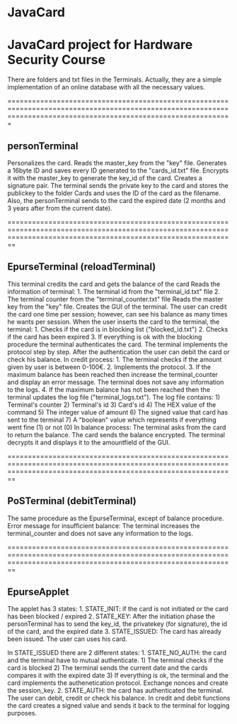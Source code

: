 # JavaCard
JavaCard project for Hardware Security Course
=============================================

There are folders and txt files in the Terminals. Actually, they are a simple implementation of an online database with all the necessary values.

===================================================================================================================================================================

personTerminal
-----------------------
  Personalizes the card. 
  Reads the master_key from the "key" file. 
  Generates a 16byte ID  and saves every ID generated to the "cards_id.txt" file.
  Encrypts it with the master_key to generate the key_id of the card.
  Creates a signature pair. The terminal sends the private key to the card and stores the publickey to the folder Cards and uses the ID of the card as the filename.
  Also, the personTerminal sends to the card the expired date (2 months and 3 years after from the current date).

====================================================================================================================================================================

EpurseTerminal (reloadTerminal)
-------------------------------
  This terminal credits the card and gets the balance of the card
  Reads the information of terminal:
	1. The terminal id from the "terminal_id.txt" file
	2. The terminal counter from the "terminal_counter.txt" file
  Reads the master key from the "key" file.
  Creates the GUI of the terminal. The user can credit the card one time per session; however, can see his balance as many times he wants per session.
  When the user inserts the card to the terminal, the terminal:
	1. Checks if the card is in blocking list ("blocked_id.txt")
	2. Checks if the card has been expired
	3. If everything is ok with the blocking procedure the terminal authenticates the card. The terminal implements the protocol step by step.
  After the authentication the user can debit the card or check his balance.
  In credit process:
	1. The terminal checks if the amount given by user is between 0-100€.
	2. Implements the protocol.
	3. If the maximum balance has been reached then increase the terminal_counter and display an error message. The terminal does not save any information to the logs.
	4. If the maximum balance has not been reached then the terminal updates the log file ("terminal_logs.txt"). The log file contains:
		1) Terminal's counter
		2) Terminal's id
		3) Card's id
		4) The HEX value of the command
		5) The integer value of amount
		6) The signed value that card has sent to the terminal
		7) A "boolean" value which represents if everything went fine (1) or not (0)
  In balance process:
	The terminal asks from the card to return the balance.
	The card sends the balance encrypted.
	The terminal decrypts it and displays it to the amountfield of the GUI.

====================================================================================================================================================================

PoSTerminal (debitTerminal)
---------------------------
The same procedure as the EpurseTerminal, except of balance procedure.
Error message for insufficient balance: The terminal increases the terminal_counter and does not save any information to the logs.

====================================================================================================================================================================

EpurseApplet
---------------------------
The applet has 3 states:
	1. STATE_INIT: if the card is not initiated or the card has been blocked / expired
	2. STATE_KEY: After the initiation phase the personTerminal has to send the key_id, the privatekey (for signature), the id of the card, and the expired date
	3. STATE_ISSUED: The card has already been issued. The user can uses his card.

In STATE_ISSUED there are 2 different states:
	1. STATE_NO_AUTH: the card and the terminal have to mutual authenticate.
		1) The terminal checks if the card is blocked
		2) The terminal sends the current date and the cards compares it with the expired date
		3) If everything is ok, the terminal and the card implements the authenetication protocol. Exchange nonces and create the session_key.
	2. STATE_AUTH: the card has authenticated the terminal. The user can debit, credit or check his balance.
		In credit and debit functions the card creates a signed value and sends it back to the terminal for logging purposes.


